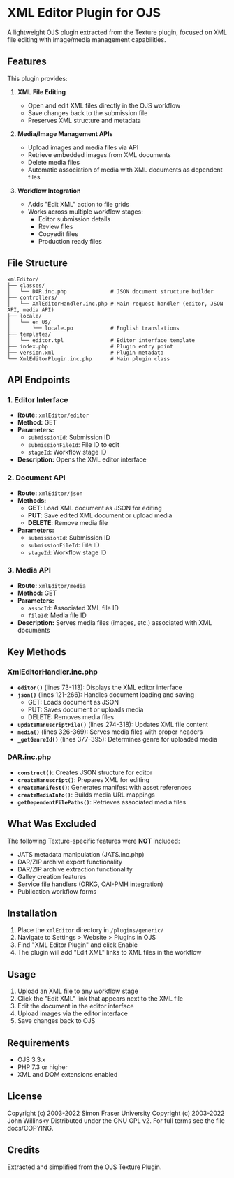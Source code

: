# XML Editor Plugin for OJS

A lightweight OJS plugin extracted from the Texture plugin, focused on XML file editing with image/media management capabilities.

## Features

This plugin provides:

1. **XML File Editing**
   - Open and edit XML files directly in the OJS workflow
   - Save changes back to the submission file
   - Preserves XML structure and metadata

2. **Media/Image Management APIs**
   - Upload images and media files via API
   - Retrieve embedded images from XML documents
   - Delete media files
   - Automatic association of media with XML documents as dependent files

3. **Workflow Integration**
   - Adds "Edit XML" action to file grids
   - Works across multiple workflow stages:
     - Editor submission details
     - Review files
     - Copyedit files
     - Production ready files

## File Structure

```
xmlEditor/
├── classes/
│   └── DAR.inc.php              # JSON document structure builder
├── controllers/
│   └── XmlEditorHandler.inc.php # Main request handler (editor, JSON API, media API)
├── locale/
│   └── en_US/
│       └── locale.po            # English translations
├── templates/
│   └── editor.tpl               # Editor interface template
├── index.php                    # Plugin entry point
├── version.xml                  # Plugin metadata
└── XmlEditorPlugin.inc.php      # Main plugin class

```

## API Endpoints

### 1. Editor Interface
- **Route:** `xmlEditor/editor`
- **Method:** GET
- **Parameters:**
  - `submissionId`: Submission ID
  - `submissionFileId`: File ID to edit
  - `stageId`: Workflow stage ID
- **Description:** Opens the XML editor interface

### 2. Document API
- **Route:** `xmlEditor/json`
- **Methods:**
  - **GET**: Load XML document as JSON for editing
  - **PUT**: Save edited XML document or upload media
  - **DELETE**: Remove media file
- **Parameters:**
  - `submissionId`: Submission ID
  - `submissionFileId`: File ID
  - `stageId`: Workflow stage ID

### 3. Media API
- **Route:** `xmlEditor/media`
- **Method:** GET
- **Parameters:**
  - `assocId`: Associated XML file ID
  - `fileId`: Media file ID
- **Description:** Serves media files (images, etc.) associated with XML documents

## Key Methods

### XmlEditorHandler.inc.php

- **`editor()`** (lines 73-113): Displays the XML editor interface
- **`json()`** (lines 121-266): Handles document loading and saving
  - GET: Loads document as JSON
  - PUT: Saves document or uploads media
  - DELETE: Removes media files
- **`updateManuscriptFile()`** (lines 274-318): Updates XML file content
- **`media()`** (lines 326-369): Serves media files with proper headers
- **`_getGenreId()`** (lines 377-395): Determines genre for uploaded media

### DAR.inc.php

- **`construct()`**: Creates JSON structure for editor
- **`createManuscript()`**: Prepares XML for editing
- **`createManifest()`**: Generates manifest with asset references
- **`createMediaInfo()`**: Builds media URL mappings
- **`getDependentFilePaths()`**: Retrieves associated media files

## What Was Excluded

The following Texture-specific features were **NOT** included:

- JATS metadata manipulation (JATS.inc.php)
- DAR/ZIP archive export functionality
- DAR/ZIP archive extraction functionality
- Galley creation features
- Service file handlers (ORKG, OAI-PMH integration)
- Publication workflow forms

## Installation

1. Place the `xmlEditor` directory in `/plugins/generic/`
2. Navigate to Settings > Website > Plugins in OJS
3. Find "XML Editor Plugin" and click Enable
4. The plugin will add "Edit XML" links to XML files in the workflow

## Usage

1. Upload an XML file to any workflow stage
2. Click the "Edit XML" link that appears next to the XML file
3. Edit the document in the editor interface
4. Upload images via the editor interface
5. Save changes back to OJS

## Requirements

- OJS 3.3.x
- PHP 7.3 or higher
- XML and DOM extensions enabled

## License

Copyright (c) 2003-2022 Simon Fraser University
Copyright (c) 2003-2022 John Willinsky
Distributed under the GNU GPL v2. For full terms see the file docs/COPYING.

## Credits

Extracted and simplified from the OJS Texture Plugin.
